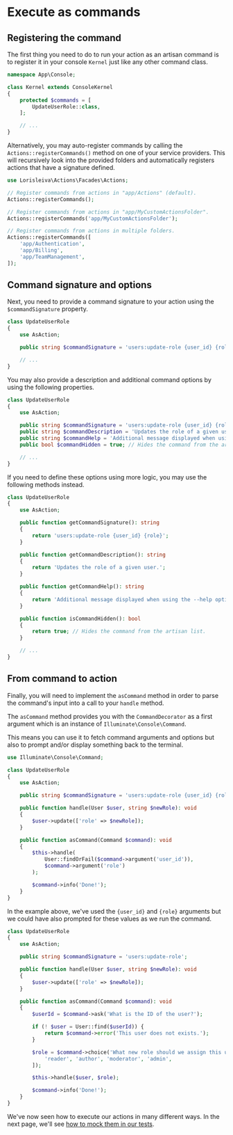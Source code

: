 # Execute as commands

## Registering the command

The first thing you need to do to run your action as an artisan command is to register it in your console `Kernel` just like any other command class.

```php
namespace App\Console;

class Kernel extends ConsoleKernel
{
    protected $commands = [
        UpdateUserRole::class,
    ];

    // ...
}
```

Alternatively, you may auto-register commands by calling the `Actions::registerCommands()` method on one of your service providers. This will recursively look into the provided folders and automatically registers actions that have a signature defined.

```php
use Lorisleiva\Actions\Facades\Actions;

// Register commands from actions in "app/Actions" (default).
Actions::registerCommands();

// Register commands from actions in "app/MyCustomActionsFolder".
Actions::registerCommands('app/MyCustomActionsFolder');

// Register commands from actions in multiple folders.
Actions::registerCommands([
    'app/Authentication',
    'app/Billing',
    'app/TeamManagement',
]);
```

## Command signature and options

Next, you need to provide a command signature to your action using the `$commandSignature` property.

```php
class UpdateUserRole
{
    use AsAction;

    public string $commandSignature = 'users:update-role {user_id} {role}';

    // ...
}
```

You may also provide a description and additional command options by using the following properties.

```php
class UpdateUserRole
{
    use AsAction;

    public string $commandSignature = 'users:update-role {user_id} {role}';
    public string $commandDescription = 'Updates the role of a given user.';
    public string $commandHelp = 'Additional message displayed when using the --help option.';
    public bool $commandHidden = true; // Hides the command from the artisan list.

    // ...
}
```

If you need to define these options using more logic, you may use the following methods instead.

```php
class UpdateUserRole
{
    use AsAction;

    public function getCommandSignature(): string
    {
        return 'users:update-role {user_id} {role}';
    }

    public function getCommandDescription(): string
    {
        return 'Updates the role of a given user.';
    }

    public function getCommandHelp(): string
    {
        return 'Additional message displayed when using the --help option.';
    }

    public function isCommandHidden(): bool
    {
        return true; // Hides the command from the artisan list.
    }

    // ...
}
```

## From command to action

Finally, you will need to implement the `asCommand` method in order to parse the command's input into a call to your `handle` method.

The `asCommand` method provides you with the `CommandDecorator` as a first argument which is an instance of `Illuminate\Console\Command`.

This means you can use it to fetch command arguments and options but also to prompt and/or display something back to the terminal.

```php
use Illuminate\Console\Command;

class UpdateUserRole
{
    use AsAction;

    public string $commandSignature = 'users:update-role {user_id} {role}';

    public function handle(User $user, string $newRole): void
    {
        $user->update(['role' => $newRole]);
    }

    public function asCommand(Command $command): void
    {
        $this->handle(
            User::findOrFail($command->argument('user_id')),
            $command->argument('role')
        );

        $command->info('Done!');
    }
}
```

In the example above, we've used the `{user_id}` and `{role}` arguments but we could have also prompted for these values as we run the command.

```php
class UpdateUserRole
{
    use AsAction;

    public string $commandSignature = 'users:update-role';

    public function handle(User $user, string $newRole): void
    {
        $user->update(['role' => $newRole]);
    }

    public function asCommand(Command $command): void
    {
        $userId = $command->ask('What is the ID of the user?');

        if (! $user = User::find($userId)) {
            return $command->error('This user does not exists.');
        }

        $role = $command->choice('What new role should we assign this user?', [
            'reader', 'author', 'moderator', 'admin',
        ]);

        $this->handle($user, $role);

        $command->info('Done!');
    }
}
```

We've now seen how to execute our actions in many different ways. In the next page, we'll see [how to mock them in our tests](./mock-and-test).
